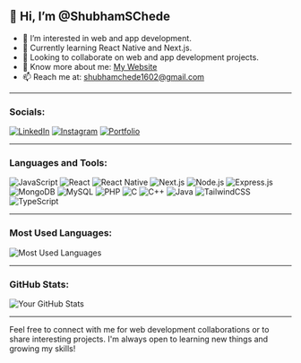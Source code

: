 ## 👋 Hi, I’m @ShubhamSChede  

- 👀 I’m interested in web and app development.  
- 🌱 Currently learning React Native and Next.js.  
- 👯 Looking to collaborate on web and app development projects.  
- 🔗 Know more about me: [My Website](https://shubhamc-portfolio.vercel.app/)
- 📫 Reach me at: shubhamchede1602@gmail.com  

---

### Socials:

[![LinkedIn](https://img.shields.io/badge/-LinkedIn-blue?style=for-the-badge&logo=linkedin)](https://www.linkedin.com/in/shubham-chede-2957bb278)
[![Instagram](https://img.shields.io/badge/-Instagram-E4405F?style=for-the-badge&logo=instagram&logoColor=white)](https://www.instagram.com/shubham.dark/)
[![Portfolio](https://img.shields.io/badge/-Portfolio-black?style=for-the-badge&logo=github&logoColor=white)]()

---

### Languages and Tools:

<p>
  <img src="https://img.shields.io/badge/JavaScript-F7DF1E?style=for-the-badge&logo=javascript&logoColor=black" alt="JavaScript" />
  <img src="https://img.shields.io/badge/React-20232A?style=for-the-badge&logo=react&logoColor=61DAFB" alt="React" />
  <img src="https://img.shields.io/badge/React_Native-20232A?style=for-the-badge&logo=react&logoColor=61DAFB" alt="React Native" />
  <img src="https://img.shields.io/badge/Next.js-000000?style=for-the-badge&logo=next.js&logoColor=white" alt="Next.js" />
  <img src="https://img.shields.io/badge/Node.js-43853D?style=for-the-badge&logo=node.js&logoColor=white" alt="Node.js" />
  <img src="https://img.shields.io/badge/Express.js-404D59?style=for-the-badge" alt="Express.js" />
  <img src="https://img.shields.io/badge/MongoDB-4EA94B?style=for-the-badge&logo=mongodb&logoColor=white" alt="MongoDB" />
  <img src="https://img.shields.io/badge/MySQL-4479A1?style=for-the-badge&logo=mysql&logoColor=white" alt="MySQL" />
  <img src="https://img.shields.io/badge/PHP-777BB4?style=for-the-badge&logo=php&logoColor=white" alt="PHP" />
  <img src="https://img.shields.io/badge/C-A8B9CC?style=for-the-badge&logo=c&logoColor=black" alt="C" />
  <img src="https://img.shields.io/badge/C++-00599C?style=for-the-badge&logo=c%2B%2B&logoColor=white" alt="C++" />
  <img src="https://img.shields.io/badge/Java-007396?style=for-the-badge&logo=java&logoColor=white" alt="Java" />
  <img src="https://img.shields.io/badge/Tailwind_CSS-38B2AC?style=for-the-badge&logo=tailwind-css&logoColor=white" alt="TailwindCSS" />
  <img src="https://img.shields.io/badge/TypeScript-3178C6?style=for-the-badge&logo=typescript&logoColor=white" alt="TypeScript" />
</p>

---

### Most Used Languages:

![Most Used Languages](https://github-readme-stats.vercel.app/api/top-langs/?username=ShubhamSChede&layout=compact&theme=dark)

---

### GitHub Stats:

![Your GitHub Stats](https://github-readme-stats.vercel.app/api?username=ShubhamSChede&show_icons=true&theme=dark)

---

Feel free to connect with me for web development collaborations or to share interesting projects. I'm always open to learning new things and growing my skills!
  

<!---
ShubhamSChede/ShubhamSChede is a ✨ special ✨ repository because its `README.md` (this file) appears on your GitHub profile.
You can click the Preview link to take a look at your changes.
--->
